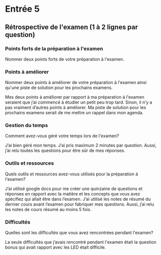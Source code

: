 # Entrée 5
## Rétrospective de l'examen (1 à 2 lignes par question)

### Points forts de la préparation à l'examen
Nommer deux points forts de votre préparation à l'examen.


### Points à améliorer
Nommer deux points à améliorer de votre préparation à l'examen ainsi qu'une piste de solution pour les prochains examens.

Mes deux points à améliorer par rapport à ma préparation à l'examen seraient que j’ai commencé à étudier un petit peu trop tard. Sinon, il n’y a pas vraiment d’autres points à améliorer. Ma piste de solution pour les prochains examens serait de me mettre un rappel dans mon agenda.

### Gestion du temps
Comment avez-vous géré votre temps lors de l'examen?

J’ai bien géré mon temps. J’ai pris maximum 2 minutes par question. Aussi, j’ai relu toutes les questions pour être sûr de mes réponses.

### Outils et ressources
Quels outils et ressources avez-vous utilisés pour la préparation à l'examen?

J’ai utilisé google docs pour me créer une quinzaine de questions et réponses en rapport avec la matière et les concepts que vous avez spécifiez qui allait être dans l’examen. J’ai utilisé les notes de résumé du dernier cours avant l’examen pour fabriquer mes questions. Aussi, j’ai relu les notes de cours résumé au moins 5 fois.


### Difficultés
Quelles sont les difficultés que vous avez rencontrées pendant l'examen?

La seule difficultés que j’avais rencontré pendant l'examen était la question bonus qui avait rapport avec les LED était difficile.
